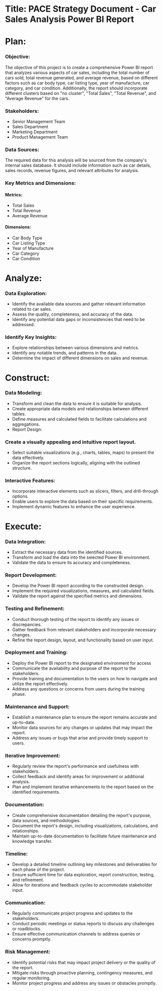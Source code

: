 # Title: PACE Strategy Document - Car Sales Analysis Power BI Report

# Plan:

### Objective:
The objective of this project is to create a comprehensive Power BI report that analyzes various aspects of car sales, including the total number of cars sold, total revenue generated, and average revenue, based on different factors such as car body type, car listing type, year of manufacture, car category, and car condition. Additionally, the report should incorporate different clusters based on "no cluster", "Total Sales", "Total Revenue", and "Average Revenue" for the cars.


### Stakeholders:
- Senior Management Team
- Sales Department
- Marketing Department
- Product Management Team


### Data Sources:
The required data for this analysis will be sourced from the company's internal sales database. It should include information such as car details, sales records, revenue figures, and relevant attributes for analysis.


### Key Metrics and Dimensions:
#### Metrics:
- Total Sales
- Total Revenue
- Average Revenue

#### Dimensions:
- Car Body Type
- Car Listing Type
- Year of Manufacture
- Car Category
- Car Condition


# Analyze:

### Data Exploration:
- Identify the available data sources and gather relevant information related to car sales.
- Assess the quality, completeness, and accuracy of the data.
- Identify any potential data gaps or inconsistencies that need to be addressed.

### Identify Key Insights:
- Explore relationships between various dimensions and metrics.
- Identify any notable trends, and patterns in the data.
- Determine the impact of different dimensions on sales and revenue.


# Construct:

### Data Modeling:
- Transform and clean the data to ensure it is suitable for analysis.
- Create appropriate data models and relationships between different tables.
- Define measures and calculated fields to facilitate calculations and aggregations.
- Report Design:

### Create a visually appealing and intuitive report layout.
- Select suitable visualizations (e.g., charts, tables, maps) to present the data effectively.
- Organize the report sections logically, aligning with the outlined structure.

### Interactive Features:
- Incorporate interactive elements such as slicers, filters, and drill-through options.
- Enable users to explore the data based on their specific requirements.
- Implement dynamic features to enhance the user experience.


# Execute:

### Data Integration:
- Extract the necessary data from the identified sources.
- Transform and load the data into the selected Power BI environment.
- Validate the data to ensure its accuracy and completeness.

### Report Development:
- Develop the Power BI report according to the constructed design.
- Implement the required visualizations, measures, and calculated fields.
- Validate the report against the specified metrics and dimensions.

### Testing and Refinement:
- Conduct thorough testing of the report to identify any issues or discrepancies.
- Gather feedback from relevant stakeholders and incorporate necessary changes.
- Refine the report design, layout, and functionality based on user input.

### Deployment and Training:
- Deploy the Power BI report to the designated environment for access
- Communicate the availability and purpose of the report to the stakeholders.
- Provide training and documentation to the users on how to navigate and utilize the report effectively.
- Address any questions or concerns from users during the training phase.

### Maintenance and Support:
- Establish a maintenance plan to ensure the report remains accurate and up-to-date.
- Monitor data sources for any changes or updates that may impact the report.
- Address any issues or bugs that arise and provide timely support to users.

### Iterative Improvement:
- Regularly review the report's performance and usefulness with stakeholders.
- Collect feedback and identify areas for improvement or additional analysis.
- Plan and implement iterative enhancements to the report based on the identified requirements.

### Documentation:
- Create comprehensive documentation detailing the report's purpose, data sources, and methodologies.
- Document the report's design, including visualizations, calculations, and relationships.
- Maintain up-to-date documentation to facilitate future maintenance and knowledge transfer.

### Timeline:
- Develop a detailed timeline outlining key milestones and deliverables for each phase of the project.
- Ensure sufficient time for data exploration, report construction, testing, and refinement.
- Allow for iterations and feedback cycles to accommodate stakeholder input.

### Communication:
- Regularly communicate project progress and updates to the stakeholders.
- Conduct periodic meetings or status reports to discuss any challenges or roadblocks.
- Ensure effective communication channels to address queries or concerns promptly.

### Risk Management:
- Identify potential risks that may impact project delivery or the quality of the report.
- Mitigate risks through proactive planning, contingency measures, and regular monitoring.
- Monitor project progress and address any issues or obstacles promptly.
